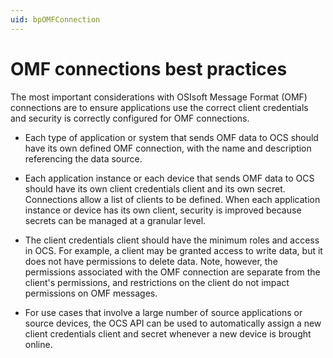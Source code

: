 ```yaml
---
uid: bpOMFConnection
---
```


# OMF connections best practices

The most important considerations with OSIsoft Message Format (OMF) connections are to ensure applications use the correct client credentials and security is correctly configured for OMF connections.

- Each type of application or system that sends OMF data to OCS should have its own defined OMF connection, with the name and description referencing the data source.

- Each application instance or each device that sends OMF data to OCS should have its own client credentials client and its own secret. Connections allow a list of clients to be defined. When each application instance or device has its own client, security is improved because secrets can be managed at a granular level.

- The client credentials client should have the minimum roles and access in OCS. For example, a client may be granted access to write data, but it does not have permissions to delete data. Note, however, the permissions associated with the OMF connection are separate from the client's permissions, and restrictions on the client do not impact permissions on OMF messages. 

- For use cases that involve a large number of source applications or source devices, the OCS API can be used to automatically assign a new client credentials client and secret whenever a new device is brought online.
